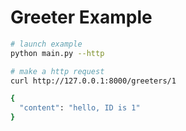 # Greeter Example

```bash
# launch example
python main.py --http

# make a http request
curl http://127.0.0.1:8000/greeters/1

{
  "content": "hello, ID is 1"
}
```
